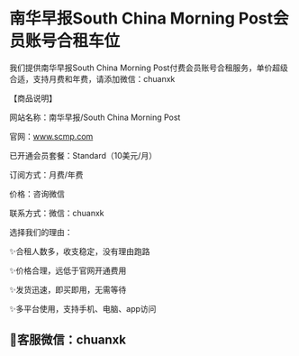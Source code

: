 # 南华早报South China Morning Post会员账号合租车位

我们提供南华早报South China Morning Post付费会员账号合租服务，单价超级合适，支持月费和年费，请添加微信：chuanxk

【商品说明】

网站名称：南华早报/South China Morning Post

官网：www.scmp.com

已开通会员套餐：Standard（10美元/月）

订阅方式：月费/年费

价格：咨询微信

联系方式：微信：chuanxk

选择我们的理由：

✨合租人数多，收支稳定，没有理由跑路

✨价格合理，远低于官网开通费用

✨发货迅速，即买即用，无需等待

✨多平台使用，支持手机、电脑、app访问


## 🎉客服微信：chuanxk
